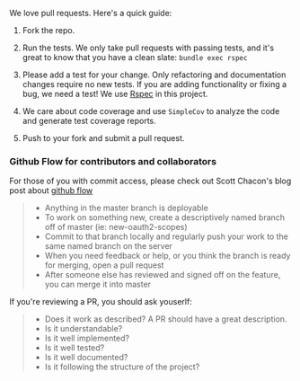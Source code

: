 We love pull requests. Here's a quick guide:

1. Fork the repo.

2. Run the tests. We only take pull requests with passing tests, and it's great to know that you have a clean slate: `bundle exec rspec`

3. Please add a test for your change. Only refactoring and documentation changes require no new tests. If you are adding functionality or fixing a bug, we need a test! We use [Rspec](http://rspec.info/) in this project.

4. We care about code coverage and use `SimpleCov` to analyze the code and generate test coverage reports.

5. Push to your fork and submit a pull request.

### Github Flow for contributors and collaborators

For those of you with commit access, please check out Scott Chacon's blog post about [github flow](http://scottchacon.com/2011/08/31/github-flow.html)

> * Anything in the master branch is deployable
> * To work on something new, create a descriptively named branch off of master (ie: new-oauth2-scopes)
> * Commit to that branch locally and regularly push your work to the same named branch on the server
> * When you need feedback or help, or you think the branch is ready for merging, open a pull request
> * After someone else has reviewed and signed off on the feature, you can merge it into master

If you're reviewing a PR, you should ask youserlf:
> * Does it work as described? A PR should have a great description.
> * Is it understandable?
> * Is it well implemented?
> * Is it well tested?
> * Is it well documented?
> * Is it following the structure of the project?